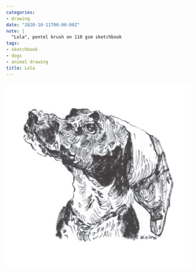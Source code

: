 ```yaml
---
categories:
- drawing
date: "2020-10-11T00:00:00Z"
note: |
  "Lola", pentel brush on 110 gsm sketchbook
tags:
- sketchbook
- dogs
- animal drawing
title: Lola
---
```


<img src="/assets/pages/art/images/lola.png">

